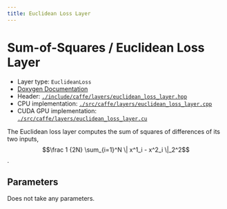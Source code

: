 ```yaml
---
title: Euclidean Loss Layer
---
```

# Sum-of-Squares / Euclidean Loss Layer

* Layer type: `EuclideanLoss`
* [Doxygen Documentation](http://caffe.berkeleyvision.org/doxygen/classcaffe_1_1EuclideanLossLayer.html)
* Header: [`./include/caffe/layers/euclidean_loss_layer.hpp`](https://github.com/BVLC/caffe/blob/master/include/caffe/layers/euclidean_loss_layer.hpp)
* CPU implementation: [`./src/caffe/layers/euclidean_loss_layer.cpp`](https://github.com/BVLC/caffe/blob/master/src/caffe/layers/euclidean_loss_layer.cpp)
* CUDA GPU implementation: [`./src/caffe/layers/euclidean_loss_layer.cu`](https://github.com/BVLC/caffe/blob/master/src/caffe/layers/euclidean_loss_layer.cu)

The Euclidean loss layer computes the sum of squares of differences of its two inputs, $$\frac 1 {2N} \sum_{i=1}^N \| x^1_i - x^2_i \|_2^2$$.

## Parameters

Does not take any parameters.
